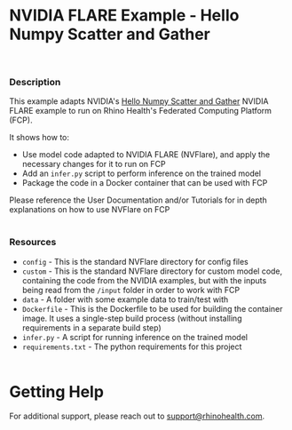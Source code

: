 # NVIDIA FLARE Example - Hello Numpy Scatter and Gather
<br/>

### **Description**

This example adapts NVIDIA's [Hello Numpy Scatter and Gather](https://github.com/NVIDIA/NVFlare/tree/main/examples/hello-world/hello-numpy-sag) NVIDIA FLARE example to run on Rhino Health's Federated Computing Platform (FCP).

It shows how to:
* Use model code adapted to NVIDIA FLARE (NVFlare), and apply the necessary changes for it to run on FCP
* Add an `infer.py` script to perform inference on the trained model
* Package the code in a Docker container that can be used with FCP

Please reference the User Documentation and/or Tutorials for in depth explanations on how to use NVFlare on FCP
<br/><br/>

### **Resources**
- `config` - This is the standard NVFlare directory for config files
- `custom` - This is the standard NVFlare directory for custom model code, containing the code from the NVIDIA examples, but with the inputs being read from the `/input` folder in order to work with FCP
- `data` - A folder with some example data to train/test with
- `Dockerfile` - This is the Dockerfile to be used for building the container image. It uses a single-step build process (without installing requirements in a separate build step)
- `infer.py` - A script for running inference on the trained model
- `requirements.txt` - The python requirements for this project
<br><br>

# Getting Help
For additional support, please reach out to [support@rhinohealth.com](mailto:support@rhinohealth.com).
